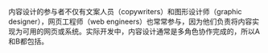 内容设计的参与者不仅有文案人员（copywriters）和图形设计师（graphic designer），网页工程师（web engineers）也常常参与，因为他们负责将内容实现为可用的网页或系统。实际开发中，内容设计通常是多角色协作完成的，所以A和B都包括。